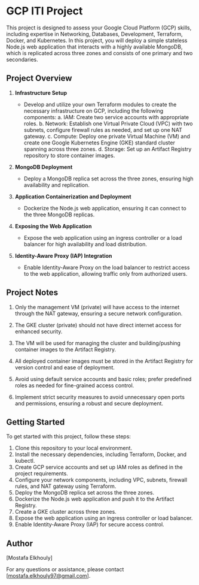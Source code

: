 # GCP ITI Project

This project is designed to assess your Google Cloud Platform (GCP) skills, including expertise in Networking, Databases, Development, Terraform, Docker, and Kubernetes. In this project, you will deploy a simple stateless Node.js web application that interacts with a highly available MongoDB, which is replicated across three zones and consists of one primary and two secondaries.

## Project Overview

1. **Infrastructure Setup**
   - Develop and utilize your own Terraform modules to create the necessary infrastructure on GCP, including the following components:
     a. IAM: Create two service accounts with appropriate roles.
     b. Network: Establish one Virtual Private Cloud (VPC) with two subnets, configure firewall rules as needed, and set up one NAT gateway.
     c. Compute: Deploy one private Virtual Machine (VM) and create one Google Kubernetes Engine (GKE) standard cluster spanning across three zones.
     d. Storage: Set up an Artifact Registry repository to store container images.

2. **MongoDB Deployment**
   - Deploy a MongoDB replica set across the three zones, ensuring high availability and replication.

3. **Application Containerization and Deployment**
   - Dockerize the Node.js web application, ensuring it can connect to the three MongoDB replicas.

4. **Exposing the Web Application**
   - Expose the web application using an ingress controller or a load balancer for high availability and load distribution.

5. **Identity-Aware Proxy (IAP) Integration**
   - Enable Identity-Aware Proxy on the load balancer to restrict access to the web application, allowing traffic only from authorized users.

## Project Notes

1. Only the management VM (private) will have access to the internet through the NAT gateway, ensuring a secure network configuration.

2. The GKE cluster (private) should not have direct internet access for enhanced security.

3. The VM will be used for managing the cluster and building/pushing container images to the Artifact Registry.

4. All deployed container images must be stored in the Artifact Registry for version control and ease of deployment.

5. Avoid using default service accounts and basic roles; prefer predefined roles as needed for fine-grained access control.

6. Implement strict security measures to avoid unnecessary open ports and permissions, ensuring a robust and secure deployment.

## Getting Started

To get started with this project, follow these steps:

1. Clone this repository to your local environment.
2. Install the necessary dependencies, including Terraform, Docker, and kubectl.
3. Create GCP service accounts and set up IAM roles as defined in the project requirements.
4. Configure your network components, including VPC, subnets, firewall rules, and NAT gateway using Terraform.
5. Deploy the MongoDB replica set across the three zones.
6. Dockerize the Node.js web application and push it to the Artifact Registry.
7. Create a GKE cluster across three zones.
8. Expose the web application using an ingress controller or load balancer.
9. Enable Identity-Aware Proxy (IAP) for secure access control.

## Author

[Mostafa Elkhouly]

For any questions or assistance, please contact [mostafa.elkhouly97@gmail.com].
